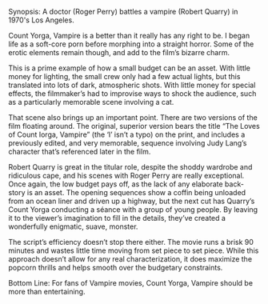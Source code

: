 Synopsis: A doctor (Roger Perry) battles a vampire (Robert Quarry) in 1970's Los Angeles.

Count Yorga, Vampire is a better than it really has any right to be.  I began life as a soft-core porn before morphing into a straight horror.  Some of the erotic elements remain though, and add to the film’s bizarre charm. 

This is a prime example of how a small budget can be an asset.  With little money for lighting, the small crew only had a few actual lights, but this translated into lots of dark, atmospheric shots.  With little money for special effects, the filmmaker’s had to improvise ways to shock the audience, such as a particularly memorable scene involving a cat.

That scene also brings up an important point.  There are two versions of the film floating around.  The original, superior version bears the title “The Loves of Count Iorga, Vampire” (the ‘I’ isn’t a typo) on the print, and includes a previously edited, and very memorable, sequence involving Judy Lang’s character that’s referenced later in the film. 

Robert Quarry is great in the titular role, despite the shoddy wardrobe and ridiculous cape, and his scenes with Roger Perry are really exceptional.  Once again, the low budget pays off, as the lack of any elaborate back-story is an asset.  The opening sequences show a coffin being unloaded from an ocean liner and driven up a highway, but the next cut has Quarry’s Count Yorga conducting a séance with a group of young people.  By leaving it to the viewer’s imagination to fill in the details, they’ve created a wonderfully enigmatic, suave, monster.

The script’s efficiency doesn’t stop there either.  The movie runs a brisk 90 minutes and wastes little time moving from set piece to set piece.  While this approach doesn’t allow for any real characterization, it does maximize the popcorn thrills and helps smooth over the budgetary constraints.

Bottom Line: For fans of Vampire movies, Count Yorga, Vampire should be more than entertaining.
